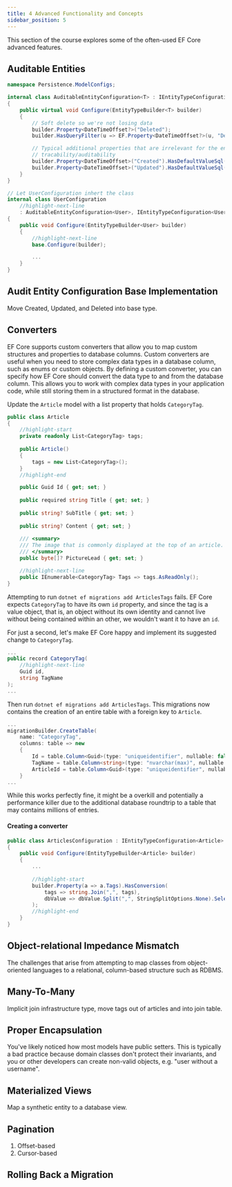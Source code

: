 ```yaml
---
title: 4 Advanced Functionality and Concepts
sidebar_position: 5
---
```


This section of the course explores some of the often-used EF Core advanced features.

## Auditable Entities

```csharp title="./src/Persistence/ModelConfigs"
namespace Persistence.ModelConfigs;

internal class AuditableEntityConfiguration<T> : IEntityTypeConfiguration<T> where T : class 
{
    public virtual void Configure(EntityTypeBuilder<T> builder)
    {
        // Soft delete so we're not losing data
        builder.Property<DateTimeOffset?>("Deleted");
        builder.HasQueryFilter(u => EF.Property<DateTimeOffset?>(u, "Deleted") == null);

        // Typical additional properties that are irrelevant for the entity itself but important in terms of
        // tracability/auditability
        builder.Property<DateTimeOffset>("Created").HasDefaultValueSql("getutcdate()").ValueGeneratedOnAdd();
        builder.Property<DateTimeOffset>("Updated").HasDefaultValueSql("CURRENT_TIMESTAMP").ValueGeneratedOnAddOrUpdate();
    }
}

// Let UserConfiguration inhert the class
internal class UserConfiguration
    //highlight-next-line
    : AuditableEntityConfiguration<User>, IEntityTypeConfiguration<User>
{
    public void Configure(EntityTypeBuilder<User> builder)
    {
        //highlight-next-line
        base.Configure(builder);

        ...
    }
}
```

## Audit Entity Configuration Base Implementation
Move Created, Updated, and Deleted into base type.

## Converters
EF Core supports custom converters that allow you to map custom structures and properties to database columns. Custom converters are useful when you need to store complex data types in a database column, such as enums or custom objects. By defining a custom converter, you can specify how EF Core should convert the data type to and from the database column. This allows you to work with complex data types in your application code, while still storing them in a structured format in the database.

Update the `Article` model with a list property that holds `CategoryTag`.

```csharp title="./src/Domain/Article.cs"
public class Article
{
    //highlight-start
    private readonly List<CategoryTag> tags;
    
    public Article()
    {
        tags = new List<CategoryTag>();
    }
    //highlight-end

    public Guid Id { get; set; }
    
    public required string Title { get; set; }
    
    public string? SubTitle { get; set; }
    
    public string? Content { get; set; }
    
    /// <summary>
    /// The image that is commonly displayed at the top of an article.
    /// </summary>
    public byte[]? PictureLead { get; set; }

    //highlight-next-line
    public IEnumerable<CategoryTag> Tags => tags.AsReadOnly();
}
```

Attempting to run `dotnet ef migrations add ArticlesTags` fails. EF Core expects `CategoryTag` to have its own `id` property, and since the tag is a value object, that is, an object without its own identity and cannot live without being contained within an other, we wouldn't want it to have an `id`.

For just a second, let's make EF Core happy and implement its suggested change to `CategoryTag`.

```csharp title="./src/Domain/Article.cs"
...
public record CategoryTag(
    //highlight-next-line
    Guid id,
    string TagName
);
...
```

Then run `dotnet ef migrations add ArticlesTags`.
This migrations now contains the creation of an entire table with a foreign key to `Article`.

```csharp
...
migrationBuilder.CreateTable(
    name: "CategoryTag",
    columns: table => new
    {
        Id = table.Column<Guid>(type: "uniqueidentifier", nullable: false),
        TagName = table.Column<string>(type: "nvarchar(max)", nullable: false),
        ArticleId = table.Column<Guid>(type: "uniqueidentifier", nullable: true)
    }
...
```

While this works perfectly fine, it might be a overkill and potentially a performance killer due to the additional database roundtrip to a table that may contains millions of entries.

#### Creating a converter
```csharp title="./src/Persistence/ModelConfigs/ArticlesConfiguration.cs"
public class ArticlesConfiguration : IEntityTypeConfiguration<Article>
{
    public void Configure(EntityTypeBuilder<Article> builder)
    {
        ...
        
        //highlight-start
        builder.Property(a => a.Tags).HasConversion(
            tags => string.Join(",", tags),
            dbValue => dbValue.Split(",", StringSplitOptions.None).Select(tag => new CategoryTag(tag))
        );
        //highlight-end
    }
}
```


## Object-relational Impedance Mismatch
The challenges that arise from attempting to map classes from object-oriented languages to a relational, column-based structure such as RDBMS.


## Many-To-Many
Implicit join infrastructure type, move tags out of articles and into join table.

## Proper Encapsulation
You've likely noticed how most models have public setters. This is typically a bad practice because domain classes don't protect their invariants, and you or other developers can create non-valid objects, e.g. "user without a username".

## Materialized Views
Map a synthetic entity to a database view.

## Pagination
1. Offset-based
2. Cursor-based

## Rolling Back a Migration